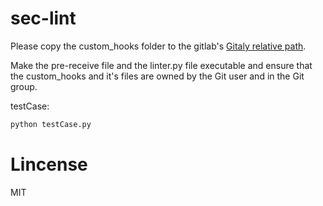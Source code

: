# sec-lint

Please copy the custom_hooks folder to the gitlab's [Gitaly relative path](https://docs.gitlab.com/ee/administration/server_hooks.html). 

Make the pre-receive file and the linter.py file executable and ensure that the custom_hooks and it's files are owned by the Git user and in the Git group.

testCase:
```bash
python testCase.py
```

# Lincense
MIT